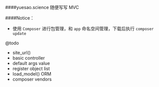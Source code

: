 ####yuesao.science
随便写写 MVC

####Notice：

- 使用 `Composer` 进行包管理，和 `app` 命名空间管理，下载后执行 `composer update`

@todo

- site_url()
- basic controller
- default args value
- register object list
- load_model() ORM
- composer vendors
